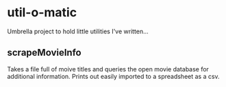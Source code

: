 # util-o-matic
Umbrella project to hold little utilities I've written...

## scrapeMovieInfo
Takes a file full of moive titles and queries the open movie database for additional information. Prints out easily imported to a spreadsheet as a csv.
